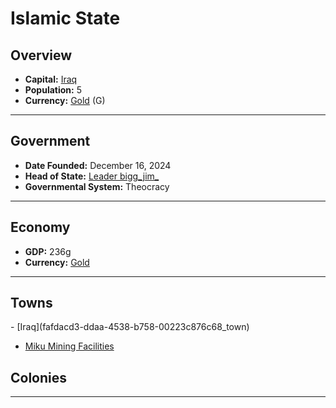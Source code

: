 <!--UNDEDITED FILE, remove this entire line if this file has been edited!-->
# <!--NAME-->Islamic State<!--NAME-->

## Overview

- **Capital:** <!--CAPITAL_LINK-->[Iraq](fafdacd3-ddaa-4538-b758-00223c876c68_town)<!--CAPITAL_LINK-->
- **Population:** <!--POPULATION-->5<!--POPULATION-->
- **Currency:** <!--CURRENCY_LINK-->[Gold](Gold_currency)<!--CURRENCY_LINK--> (<!--CURRENCY_ABV-->G<!--CURRENCY_ABV-->)

---

## Government

- **Date Founded:** <!--FOUNDED-->December 16, 2024<!--FOUNDED-->
- **Head of State:** <!--LEADER_TITLE_LINK-->[Leader bigg_jim_](bigg_jim__user)<!--LEADER_TITLE_LINK-->
- **Governmental System:** <!--GOVERNMENT-->Theocracy<!--GOVERNMENT-->

---

## Economy

- **GDP:** <!--GDP-->236g<!--GDP-->
- **Currency:** <!--CURRENCY_LINK-->[Gold](Gold_currency)<!--CURRENCY_LINK-->

---

## Towns

<!--TOWNS-->- [Iraq](fafdacd3-ddaa-4538-b758-00223c876c68_town)
- [Miku Mining Facilities](15eb9979-6539-43ac-838c-73170ebe7098_town)<!--TOWNS-->

## Colonies

<!--COLONIES--><!--COLONIES-->

---